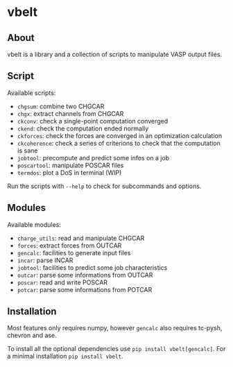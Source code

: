 # vbelt

## About

vbelt is a library and a collection of scripts to manipulate VASP output files.

## Script

Available scripts:

- `chgsum`: combine two CHGCAR
- `chgx`: extract channels from CHGCAR
- `ckconv`: check a single-point computation converged
- `ckend`: check the computation ended normally
- `ckforces`: check the forces are converged in an optimization calculation
- `ckcoherence`: check a series of criterions to check that the computation is sane
- `jobtool`: precompute and predict some infos on a job
- `poscartool`: manipulate POSCAR files
- `termdos`: plot a DoS in terminal (WIP)

Run the scripts with `--help` to check for subcommands and options.

## Modules

Available modules:

- `charge_utils`: read and manipulate CHGCAR
- `forces`: extract forces from OUTCAR
- `gencalc`: facilities to generate input files
- `incar`: parse INCAR
- `jobtool`: facilities to predict some job characteristics
- `outcar`: parse some informations from OUTCAR
- `poscar`: read and write POSCAR
- `potcar`: parse some informations from POTCAR

## Installation

Most features only requires numpy, however `gencalc` also requires tc-pysh, chevron and ase.

To install all the optional dependencies use `pip install vbelt[gencalc]`.
For a minimal installation `pip install vbelt`.
